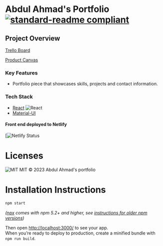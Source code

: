 # Abdul Ahmad's Portfolio [![standard-readme compliant](https://img.shields.io/badge/standard--readme-OK-green.svg?style=flat-square)](https://github.com/RichardLitt/standard-readme)

## Project Overview

[Trello Board](https://trello.com/b/AhORJZag/labs13-school-cloud)

[Product Canvas](https://docs.google.com/document/d/16Vk_nvEgRby8hfZROtnxEASSR3nSWivKVPA2nKoVDX0/edit#heading=h.vxc4myjh3d6x)
### Key Features

- Portfolio piece that showcases skills, projects and contact information.
### Tech Stack

- [React](https://reactjs.org/) ![React](https://img.shields.io/badge/react-v16.7.0--alpha.2-blue.svg)
- [Material-UI](https://material-ui.com/)
#### Front end deployed to Netlify
[![Netlify Status](https://64543572be49bf22c4b39966--sparkling-pudding-e7f929.netlify.app/)
# Licenses

![MIT](https://img.shields.io/packagist/l/doctrine/orm.svg) MIT © 2023 Abdul Ahmad's portfolio
# Installation Instructions

```sh
npm start
```

_([npx](https://medium.com/@maybekatz/introducing-npx-an-npm-package-runner-55f7d4bd282b) comes with npm 5.2+ and higher, see [instructions for older npm versions](https://gist.github.com/gaearon/4064d3c23a77c74a3614c498a8bb1c5f))_

Then open [http://localhost:3000/](http://localhost:3000/) to see your app.<br>
When you’re ready to deploy to production, create a minified bundle with `npm run build`.

